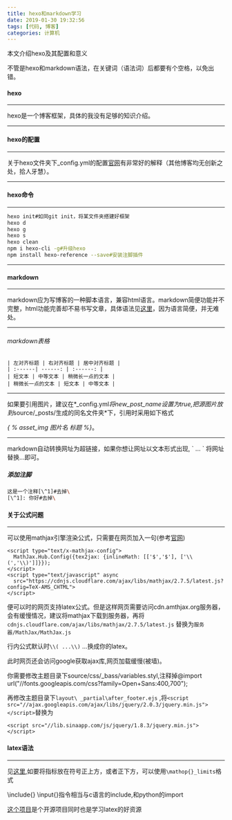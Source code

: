 ```yaml
---
title: hexo和markdown学习
date: 2019-01-30 19:32:56
tags: [代码, 博客]
categories: 计算机
---
```


本文介绍hexo及其配置和意义

<!--more-->

不管是hexo和markdown语法，在关键词（语法词）后都要有个空格，以免出错。

#### hexo

---

hexo是一个博客框架，具体的我没有足够的知识介绍。

---

#### hexo的配置

---

关于hexo文件夹下_config.yml的配置[官网](https://hexo.io/zh-cn/docs/configuration.html)有非常好的解释（其他博客均无创新之处，拾人牙慧）。

---

#### hexo命令

---

``` bash
hexo init#如同git init，将某文件夹搭建好框架
hexo d
hexo g
hexo s
hexo clean
npm i hexo-cli -g#升级hexo
npm install hexo-reference --save#安装注脚插件
```

---

#### markdown

---

markdown应为写博客的一种脚本语言，兼容html语言。markdown简便功能并不完整，html功能完善却不易书写文章，具体语法见[这里](http://www.markdown.cn/)，因为语言简便，并无难处。

---

###### markdown表格

```
| 左对齐标题 | 右对齐标题 | 居中对齐标题 |
| :------| ------: | :------: |
| 短文本 | 中等文本 | 稍微长一点的文本 |
| 稍微长一点的文本 | 短文本 | 中等文本 |
```

---

如果要引用图片，建议在*_config.yml*将new_post_name设置为true,把源图片放到*source/_posts/生成的同名文件夹*下，引用时采用如下格式

*\{  %  asset_img 图片名 标题 %\}*。

---

markdown自动转换网址为超链接，如果你想让网址以文本形式出现, \` ... \` 将网址替换...即可。

##### 添加注脚

``` bash
这是一个注释[\^1]#去掉\
[\^1]: 你好#去掉\
```


#### 关于公式问题

---

可以使用mathjax引擎渲染公式，只需要在网页加入一句(参考[官网](https://docs.mathjax.org/en/latest/start.html))
```
<script type="text/x-mathjax-config">
  MathJax.Hub.Config({tex2jax: {inlineMath: [['$','$'], ['\\(','\\)']]}});
</script>
<script type="text/javascript" async
  src="https://cdnjs.cloudflare.com/ajax/libs/mathjax/2.7.5/latest.js?config=TeX-AMS_CHTML">
</script>
```

便可以时的网页支持latex公式。但是这样网页需要访问cdn.amthjax.org服务器，会有缓慢情况，建议将mathjax下载到服务器，再将`cdnjs.cloudflare.com/ajax/libs/mathjax/2.7.5/latest.js` 替换为`服务器/MathJax/MathJax.js`

行内公式默认时`\\( ...\\)` ...换成你的latex。

此时网页还会访问google获取ajax库,网页加载缓慢(被墙)。

你需要修改主题目录下source/css/_bass/variables.styl,注释掉@import url("//fonts.googleapis.com/css?family=Open+Sans:400,700");

再修改主题目录下`layout\ _partial\after_footer.ejs` ,将`<script src="//ajax.googleapis.com/ajax/libs/jquery/2.0.3/jquery.min.js"></script>`替换为

`<script src="//lib.sinaapp.com/js/jquery/1.8.3/jquery.min.js"></script>`

#### latex语法

---

见[这里](http://www.mohu.org/info/symbols/symbols.htm),如要将指标放在符号正上方，或者正下方，可以使用`\mathop{}_limits`格式

\include{}   \input{}指令相当与c语言的include,和python的import

[这个项目](https://github.com/rl-cn/rl-cn/blob/master/src/rl-cn.tex)是个开源项目同时也是学习latex的好资源